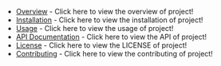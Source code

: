 - [Overview](docs/overview.md) - Click here to view the overview of project!
- [Installation](docs/installation.md) - Click here to view the installation of project!
- [Usage](docs/usage.md) - Click here to view the usage of project!
- [API Documentation](docs/api/index.md) - Click here to view the API of project!
- [License](LICENSE) - Click here to view the LICENSE of project!
- [Contributing](CONTRIBUTING.md) - Click here to view the contributing of project!
